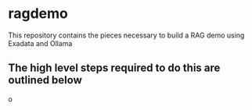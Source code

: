 # ragdemo
This repository contains the pieces necessary to build a RAG demo using Exadata and Ollama

## The high level steps required to do this are outlined below

o
